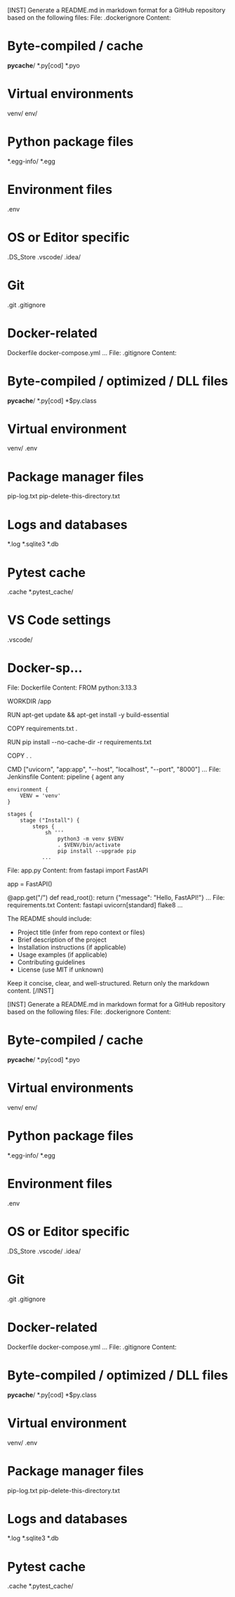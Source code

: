 [INST] Generate a README.md in markdown format for a GitHub repository based on the following files:
File: .dockerignore
Content:
# Byte-compiled / cache
__pycache__/
*.py[cod]
*.pyo

# Virtual environments
venv/
env/

# Python package files
*.egg-info/
*.egg

# Environment files
.env

# OS or Editor specific
.DS_Store
.vscode/
.idea/

# Git
.git
.gitignore

# Docker-related
Dockerfile
docker-compose.yml
...
File: .gitignore
Content:
# Byte-compiled / optimized / DLL files
__pycache__/
*.py[cod]
*$py.class

# Virtual environment
venv/
.env

# Package manager files
pip-log.txt
pip-delete-this-directory.txt

# Logs and databases
*.log
*.sqlite3
*.db

# Pytest cache
.cache
*.pytest_cache/



# VS Code settings
.vscode/

# Docker-sp...
File: Dockerfile
Content:
FROM python:3.13.3

WORKDIR /app


RUN apt-get update && apt-get install -y build-essential


COPY requirements.txt .


RUN pip install --no-cache-dir -r requirements.txt


COPY . .

CMD ["uvicorn", "app:app", "--host", "localhost", "--port", "8000"]
...
File: Jenkinsfile
Content:
pipeline {
    agent any

    environment {
        VENV = 'venv'
    }

    stages {
        stage ("Install") {
            steps {
                sh '''
                    python3 -m venv $VENV
                    . $VENV/bin/activate
                    pip install --upgrade pip
               ...
File: app.py
Content:
from fastapi import FastAPI

app = FastAPI()

@app.get("/")
def read_root():
    return {"message": "Hello, FastAPI!"}
...
File: requirements.txt
Content:
fastapi
uvicorn[standard]
flake8
...

The README should include:
- Project title (infer from repo context or files)
- Brief description of the project
- Installation instructions (if applicable)
- Usage examples (if applicable)
- Contributing guidelines
- License (use MIT if unknown)

Keep it concise, clear, and well-structured. Return only the markdown content.
[/INST]

[INST] Generate a README.md in markdown format for a GitHub repository based on the following files:
File: .dockerignore
Content:
# Byte-compiled / cache
__pycache__/
*.py[cod]
*.pyo

# Virtual environments
venv/
env/

# Python package files
*.egg-info/
*.egg

# Environment files
.env

# OS or Editor specific
.DS_Store
.vscode/
.idea/

# Git
.git
.gitignore

# Docker-related
Dockerfile
docker-compose.yml
...
File: .gitignore
Content:
# Byte-compiled / optimized / DLL files
__pycache__/
*.py[cod]
*$py.class

# Virtual environment
venv/
.env

# Package manager files
pip-log.txt
pip-delete-this-directory.txt

# Logs and databases
*.log
*.sqlite3
*.db

# Pytest cache
.cache
*.pytest_cache/